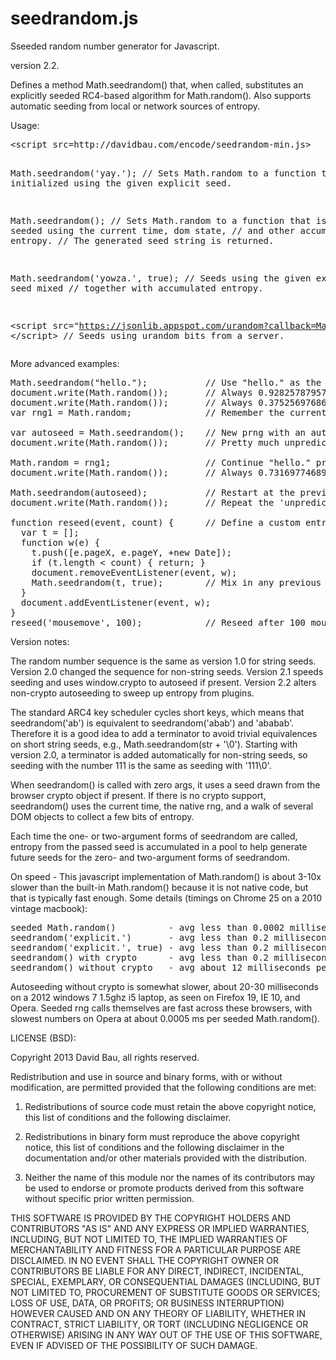 seedrandom.js
=============

Sseeded random number generator for Javascript.

version 2.2.

Defines a method Math.seedrandom() that, when called, substitutes
an explicitly seeded RC4-based algorithm for Math.random().  Also
supports automatic seeding from local or network sources of entropy.

Usage:

<pre>
&lt;script src=http://davidbau.com/encode/seedrandom-min.js></script>

Math.seedrandom('yay.');  // Sets Math.random to a function that is
                          // initialized using the given explicit seed.

Math.seedrandom();        // Sets Math.random to a function that is
                          // seeded using the current time, dom state,
                          // and other accumulated local entropy.
                          // The generated seed string is returned.

Math.seedrandom('yowza.', true);
                          // Seeds using the given explicit seed mixed
                          // together with accumulated entropy.

&lt;script src="https://jsonlib.appspot.com/urandom?callback=Math.seedrandom">
&lt;/script>              // Seeds using urandom bits from a server.
</pre>

More advanced examples:

<pre>
Math.seedrandom("hello.");           // Use "hello." as the seed.
document.write(Math.random());       // Always 0.9282578795792454
document.write(Math.random());       // Always 0.3752569768646784
var rng1 = Math.random;              // Remember the current prng.

var autoseed = Math.seedrandom();    // New prng with an automatic seed.
document.write(Math.random());       // Pretty much unpredictable x.

Math.random = rng1;                  // Continue "hello." prng sequence.
document.write(Math.random());       // Always 0.7316977468919549

Math.seedrandom(autoseed);           // Restart at the previous seed.
document.write(Math.random());       // Repeat the 'unpredictable' x.

function reseed(event, count) {      // Define a custom entropy collector.
  var t = [];
  function w(e) {
    t.push([e.pageX, e.pageY, +new Date]);
    if (t.length &lt; count) { return; }
    document.removeEventListener(event, w);
    Math.seedrandom(t, true);        // Mix in any previous entropy.
  }
  document.addEventListener(event, w);
}
reseed('mousemove', 100);            // Reseed after 100 mouse moves.
</pre>

Version notes:

The random number sequence is the same as version 1.0 for string seeds.
Version 2.0 changed the sequence for non-string seeds.
Version 2.1 speeds seeding and uses window.crypto to autoseed if present.
Version 2.2 alters non-crypto autoseeding to sweep up entropy from plugins.

The standard ARC4 key scheduler cycles short keys, which means that
seedrandom('ab') is equivalent to seedrandom('abab') and 'ababab'.
Therefore it is a good idea to add a terminator to avoid trivial
equivalences on short string seeds, e.g., Math.seedrandom(str + '\0').
Starting with version 2.0, a terminator is added automatically for
non-string seeds, so seeding with the number 111 is the same as seeding
with '111\0'.

When seedrandom() is called with zero args, it uses a seed
drawn from the browser crypto object if present.  If there is no
crypto support, seedrandom() uses the current time, the native rng,
and a walk of several DOM objects to collect a few bits of entropy.

Each time the one- or two-argument forms of seedrandom are called,
entropy from the passed seed is accumulated in a pool to help generate
future seeds for the zero- and two-argument forms of seedrandom.

On speed - This javascript implementation of Math.random() is about
3-10x slower than the built-in Math.random() because it is not native
code, but that is typically fast enough.  Some details (timings on
Chrome 25 on a 2010 vintage macbook):

<pre>
seeded Math.random()          - avg less than 0.0002 milliseconds per call
seedrandom('explicit.')       - avg less than 0.2 milliseconds per call
seedrandom('explicit.', true) - avg less than 0.2 milliseconds per call
seedrandom() with crypto      - avg less than 0.2 milliseconds per call
seedrandom() without crypto   - avg about 12 milliseconds per call
</pre>

Autoseeding without crypto is somewhat slower, about 20-30 milliseconds on
a 2012 windows 7 1.5ghz i5 laptop, as seen on Firefox 19, IE 10, and Opera.
Seeded rng calls themselves are fast across these browsers, with slowest
numbers on Opera at about 0.0005 ms per seeded Math.random().

LICENSE (BSD):

Copyright 2013 David Bau, all rights reserved.

Redistribution and use in source and binary forms, with or without
modification, are permitted provided that the following conditions are met:

  1. Redistributions of source code must retain the above copyright
     notice, this list of conditions and the following disclaimer.

  2. Redistributions in binary form must reproduce the above copyright
     notice, this list of conditions and the following disclaimer in the
     documentation and/or other materials provided with the distribution.

  3. Neither the name of this module nor the names of its contributors may
     be used to endorse or promote products derived from this software
     without specific prior written permission.

THIS SOFTWARE IS PROVIDED BY THE COPYRIGHT HOLDERS AND CONTRIBUTORS
"AS IS" AND ANY EXPRESS OR IMPLIED WARRANTIES, INCLUDING, BUT NOT
LIMITED TO, THE IMPLIED WARRANTIES OF MERCHANTABILITY AND FITNESS FOR
A PARTICULAR PURPOSE ARE DISCLAIMED. IN NO EVENT SHALL THE COPYRIGHT
OWNER OR CONTRIBUTORS BE LIABLE FOR ANY DIRECT, INDIRECT, INCIDENTAL,
SPECIAL, EXEMPLARY, OR CONSEQUENTIAL DAMAGES (INCLUDING, BUT NOT
LIMITED TO, PROCUREMENT OF SUBSTITUTE GOODS OR SERVICES; LOSS OF USE,
DATA, OR PROFITS; OR BUSINESS INTERRUPTION) HOWEVER CAUSED AND ON ANY
THEORY OF LIABILITY, WHETHER IN CONTRACT, STRICT LIABILITY, OR TORT
(INCLUDING NEGLIGENCE OR OTHERWISE) ARISING IN ANY WAY OUT OF THE USE
OF THIS SOFTWARE, EVEN IF ADVISED OF THE POSSIBILITY OF SUCH DAMAGE.


